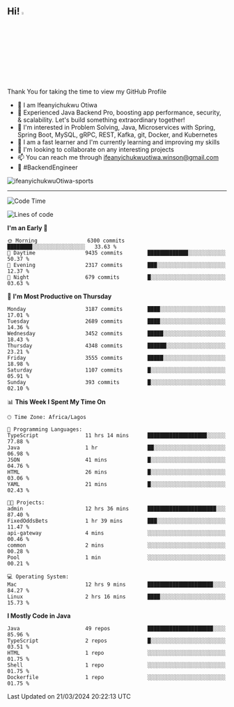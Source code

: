 <!-- BLOG-POST-LIST:START --><!-- BLOG-POST-LIST:END -->

## Hi! <img src="https://media.giphy.com/media/hvRJCLFzcasrR4ia7z/giphy.gif" width="4%"> 

Thank You for taking the time to view my GitHub Profile

- 👋 I am Ifeanyichukwu Otiwa
- 🚀 Experienced Java Backend Pro, boosting app performance, security, & scalability. Let's build something extraordinary together!
- 👀 I'm interested in Problem Solving, Java, Microservices with Spring, Spring Boot, MySQL, gRPC, REST, Kafka, git, Docker, and Kubernetes
- 🌱 I am a fast learner and I'm currently learning and improving my skills
- 💞️ I'm looking to collaborate on any interesting projects
- 📫 You can reach me through ifeanyichukwuotiwa.winson@gmail.com
- 🚀 #BackendEngineer

<p align="left" marginTop="10px"> <img src="https://komarev.com/ghpvc/?username=ifeanyichukwuOtiwa-sports&label=Profile%20views&color=0e75b6&style=for-the-badge" alt="ifeanyichukwuOtiwa-sports" /> </p>

***

<!--START_SECTION:waka-->
![Code Time](http://img.shields.io/badge/Code%20Time-2%2C330%20hrs%2038%20mins-blue)

![Lines of code](https://img.shields.io/badge/From%20Hello%20World%20I%27ve%20Written-4.3%20million%20lines%20of%20code-blue)

**I'm an Early 🐤** 

```text
🌞 Morning                6300 commits        ████████░░░░░░░░░░░░░░░░░   33.63 % 
🌆 Daytime                9435 commits        █████████████░░░░░░░░░░░░   50.37 % 
🌃 Evening                2317 commits        ███░░░░░░░░░░░░░░░░░░░░░░   12.37 % 
🌙 Night                  679 commits         █░░░░░░░░░░░░░░░░░░░░░░░░   03.63 % 
```
📅 **I'm Most Productive on Thursday** 

```text
Monday                   3187 commits        ████░░░░░░░░░░░░░░░░░░░░░   17.01 % 
Tuesday                  2689 commits        ████░░░░░░░░░░░░░░░░░░░░░   14.36 % 
Wednesday                3452 commits        █████░░░░░░░░░░░░░░░░░░░░   18.43 % 
Thursday                 4348 commits        ██████░░░░░░░░░░░░░░░░░░░   23.21 % 
Friday                   3555 commits        █████░░░░░░░░░░░░░░░░░░░░   18.98 % 
Saturday                 1107 commits        █░░░░░░░░░░░░░░░░░░░░░░░░   05.91 % 
Sunday                   393 commits         █░░░░░░░░░░░░░░░░░░░░░░░░   02.10 % 
```


📊 **This Week I Spent My Time On** 

```text
🕑︎ Time Zone: Africa/Lagos

💬 Programming Languages: 
TypeScript               11 hrs 14 mins      ███████████████████░░░░░░   77.88 % 
Java                     1 hr                ██░░░░░░░░░░░░░░░░░░░░░░░   06.98 % 
JSON                     41 mins             █░░░░░░░░░░░░░░░░░░░░░░░░   04.76 % 
HTML                     26 mins             █░░░░░░░░░░░░░░░░░░░░░░░░   03.06 % 
YAML                     21 mins             █░░░░░░░░░░░░░░░░░░░░░░░░   02.43 % 

🐱‍💻 Projects: 
admin                    12 hrs 36 mins      ██████████████████████░░░   87.40 % 
FixedOddsBets            1 hr 39 mins        ███░░░░░░░░░░░░░░░░░░░░░░   11.47 % 
api-gateway              4 mins              ░░░░░░░░░░░░░░░░░░░░░░░░░   00.46 % 
common                   2 mins              ░░░░░░░░░░░░░░░░░░░░░░░░░   00.28 % 
Pool                     1 min               ░░░░░░░░░░░░░░░░░░░░░░░░░   00.21 % 

💻 Operating System: 
Mac                      12 hrs 9 mins       █████████████████████░░░░   84.27 % 
Linux                    2 hrs 16 mins       ████░░░░░░░░░░░░░░░░░░░░░   15.73 % 
```

**I Mostly Code in Java** 

```text
Java                     49 repos            █████████████████████░░░░   85.96 % 
TypeScript               2 repos             █░░░░░░░░░░░░░░░░░░░░░░░░   03.51 % 
HTML                     1 repo              ░░░░░░░░░░░░░░░░░░░░░░░░░   01.75 % 
Shell                    1 repo              ░░░░░░░░░░░░░░░░░░░░░░░░░   01.75 % 
Dockerfile               1 repo              ░░░░░░░░░░░░░░░░░░░░░░░░░   01.75 % 
```




 Last Updated on 21/03/2024 20:22:13 UTC
<!--END_SECTION:waka-->

<!--
<p align="center">
![trophy](https://github-profile-trophy.vercel.app/?username=ifeanyichukwuOtiwa-sports&theme=onedark) (https://github.com/ryo-ma/github-profile-trophy)
</p>
-->

<!---
ifeanyi-otiwa/ifeanyi-otiwa is a ✨ special ✨ repository because its `README.md` (this file) appears on your GitHub profile.
You can click the Preview link to take a look at your changes.
--->
